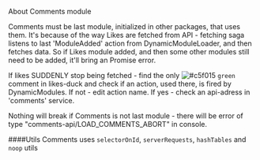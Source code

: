 About Comments module

Comments must be last module, initialized in other packages, that uses them. It's because of the way Likes are fetched from API - fetching saga listens to last 'ModuleAdded' action from DynamicModuleLoader, and then fetches data. So if Likes module added, and then some other modules still need to be added, it'll bring an Promise error. 

If likes SUDDENLY stop being fetched - find the only ![#c5f015](https://placehold.it/15/59ff00/000000?text=+) `green` comment in likes-duck and check if an action, used there, is fired by DynamicModules. If not - edit action name. If yes - check an api-adress in 'comments' service.

Nothing will break if Comments is not last module - there will be error of type "comments-api/LOAD_COMMENTS_ABORT" in console.

####Utils
Comments uses `selectorOnId`, `serverRequests`, `hashTables` and `noop` utils  
